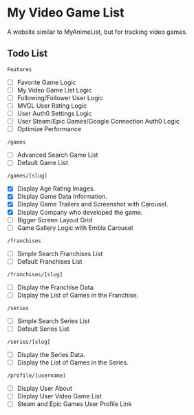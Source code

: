 # My Video Game List

A website similar to MyAnimeList, but for tracking video games.

## Todo List

`Features`

- [ ] Favorite Game Logic
- [ ] My Video Game List Logic
- [ ] Following/Follower User Logic
- [ ] MVGL User Rating Logic
- [ ] User Auth0 Settings Logic
- [ ] User Steam/Epic Games/Google Connection Auth0 Logic
- [ ] Optimize Performance

`/games`

- [ ] Advanced Search Game List
- [ ] Default Game List

`/games/[slug]`

- [x] Display Age Rating Images.
- [x] Display Game Data Information.
- [x] Display Game Trailers and Screenshot with Carousel.
- [x] Display Company who developed the game.
- [ ] Bigger Screen Layout Grid 
- [ ] Game Gallery Logic with Embla Carousel

`/franchises`

- [ ] Simple Search Franchises List
- [ ] Default Franchises List

`/franchises/[slug]`

- [ ] Display the Franchise Data.
- [ ] Display the List of Games in the Franchise.

`/series`

- [ ] Simple Search Series List
- [ ] Default Series List

`/series/[slug]`

- [ ] Display the Series Data.
- [ ] Display the List of Games in the Series.

`/profile/[username]`

- [ ] Display User About
- [ ] Display User Video Game List
- [ ] Steam and Epic Games User Profile Link
